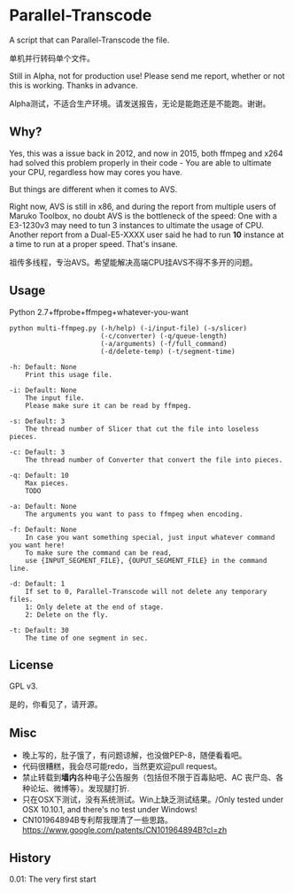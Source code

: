 Parallel-Transcode
==========

A script that can Parallel-Transcode the file.

单机并行转码单个文件。

Still in Alpha, not for production use! Please send me report, whether or not this is working. Thanks in advance.

Alpha测试，不适合生产环境。请发送报告，无论是能跑还是不能跑。谢谢。


Why?
--------
Yes, this was a issue back in 2012, and now in 2015, both ffmpeg and x264 had solved this problem properly in their code - You are able to ultimate your CPU, regardless how may cores you have.

But things are different when it comes to AVS. 

Right now, AVS is still in x86, and during the report from multiple users of Maruko Toolbox, no doubt AVS is the bottleneck of the speed: One with a E3-1230v3 may need to tun 3 instances to ultimate the usage of CPU. Another report from a Dual-E5-XXXX user said he had to run **10** instance at a time to run at a proper speed. That's insane.

祖传多线程，专治AVS。希望能解决高端CPU挂AVS不得不多开的问题。


Usage
--------

Python 2.7+ffprobe+ffmpeg+whatever-you-want

    python multi-ffmpeg.py (-h/help) (-i/input-file) (-s/slicer)
                           (-c/converter) (-q/queue-length)
                           (-a/arguments) (-f/full_command)
                           (-d/delete-temp) (-t/segment-time)
    
    -h: Default: None
        Print this usage file.
    
    -i: Default: None
        The input file.
        Please make sure it can be read by ffmpeg.
        
    -s: Default: 3
        The thread number of Slicer that cut the file into loseless pieces.
    
    -c: Default: 3 
        The thread number of Converter that convert the file into pieces.
        
    -q: Default: 10
        Max pieces.
        TODO
    
    -a: Default: None
        The arguments you want to pass to ffmpeg when encoding.
        
    -f: Default: None
        In case you want something special, just input whatever command you want here!
        To make sure the command can be read,
        use {INPUT_SEGMENT_FILE}, {OUPUT_SEGMENT_FILE} in the command line.
        
    -d: Default: 1
        If set to 0, Parallel-Transcode will not delete any temporary files.
        1: Only delete at the end of stage.
        2: Delete on the fly.
    
    -t: Default: 30
        The time of one segment in sec.

License
----

GPL v3.

是的，你看见了，请开源。

Misc
----

* 晚上写的，肚子饿了，有问题谅解，也没做PEP-8，随便看看吧。
* 代码很糟糕，我会尽可能redo，当然更欢迎pull request。
* 禁止转载到**墙内**各种电子公告服务（包括但不限于百毒贴吧、AC 丧尸岛、各种论坛、微博等）。发现腿打折.
* 只在OSX下测试，没有系统测试。Win上缺乏测试结果。/Only tested under OSX 10.10.1, and there's no test under Windows!
* CN101964894B专利帮我理清了一些思路。https://www.google.com/patents/CN101964894B?cl=zh 

History
----

0.01: The very first start
